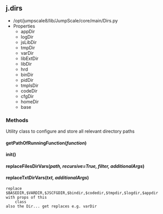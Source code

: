 <!-- toc -->
## j.dirs

- /opt/jumpscale8/lib/JumpScale/core/main/Dirs.py
- Properties
    - appDir
    - logDir
    - jsLibDir
    - tmpDir
    - varDir
    - libExtDir
    - libDir
    - hrd
    - binDir
    - pidDir
    - tmplsDir
    - codeDir
    - cfgDir
    - homeDir
    - base

### Methods

Utility class to configure and store all relevant directory paths

#### getPathOfRunningFunction(*function*) 

#### init() 

#### replaceFilesDirVars(*path, recursive=True, filter, additionalArgs*) 

#### replaceTxtDirVars(*txt, additionalArgs*) 

```
replace $BASEDIR,$VARDIR,$JSCFGDIR,$bindir,$codedir,$tmpdir,$logdir,$appdir with props of this
    class
also the Dir... get replaces e.g. varDir

```

